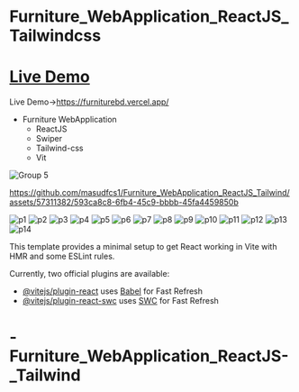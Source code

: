 # Furniture_WebApplication_ReactJS_Tailwindcss

# [Live Demo](https://furniturebd.vercel.app/)
Live Demo->https://furniturebd.vercel.app/

- Furniture WebApplication
  - ReactJS
  - Swiper
  - Tailwind-css
  - Vit


![Group 5](https://github.com/masudfcs1/Furniture_WebApplication_ReactJS_Tailwind/assets/57311382/f4d68d44-7c9d-4f4c-aa54-5bbd0ca7b62a)


https://github.com/masudfcs1/Furniture_WebApplication_ReactJS_Tailwind/assets/57311382/593ca8c8-6fb4-45c9-bbbb-45fa4459850b


![p1](https://github.com/masudfcs1/Furniture_WebApplication_ReactJS_Tailwind/assets/57311382/c5584b12-1871-4f9d-b927-0da7cab9daf2)
![p2](https://github.com/masudfcs1/Furniture_WebApplication_ReactJS_Tailwind/assets/57311382/8663194a-27e0-4ff3-a69b-a36b69177f11)
![p3](https://github.com/masudfcs1/Furniture_WebApplication_ReactJS_Tailwind/assets/57311382/94db7244-a206-48f6-94f2-9c47044bab46)
![p4](https://github.com/masudfcs1/Furniture_WebApplication_ReactJS_Tailwind/assets/57311382/3acbff87-e7df-4fd0-8218-141efd23efbf)
![p5](https://github.com/masudfcs1/Furniture_WebApplication_ReactJS_Tailwind/assets/57311382/f4d39c5b-0821-474d-8a6e-32353131cb6a)
![p6](https://github.com/masudfcs1/Furniture_WebApplication_ReactJS_Tailwind/assets/57311382/03721a75-ac96-440c-86d6-c8ad9114144f)
![p7](https://github.com/masudfcs1/Furniture_WebApplication_ReactJS_Tailwind/assets/57311382/6af58440-43b8-4417-a9eb-cb9081cfa7c4)
![p8](https://github.com/masudfcs1/Furniture_WebApplication_ReactJS_Tailwind/assets/57311382/a9076de9-6e72-4fa1-91e8-2e7ba8c55722)
![p9](https://github.com/masudfcs1/Furniture_WebApplication_ReactJS_Tailwind/assets/57311382/f20c6ddd-e387-4f0e-9bfe-4edc27134c0e)
![p10](https://github.com/masudfcs1/Furniture_WebApplication_ReactJS_Tailwind/assets/57311382/92a572f6-2451-45ef-86cf-e47a795a4db3)
![p11](https://github.com/masudfcs1/Furniture_WebApplication_ReactJS_Tailwind/assets/57311382/4b74881a-ae8f-42c7-b4c8-718dca44aae5)
![p12](https://github.com/masudfcs1/Furniture_WebApplication_ReactJS_Tailwind/assets/57311382/773ca112-0e1b-4743-b0ae-3fb40084c826)
![p13](https://github.com/masudfcs1/Furniture_WebApplication_ReactJS_Tailwind/assets/57311382/40151f6c-71ea-437a-be41-ce19ae59c336)
![p14](https://github.com/masudfcs1/Furniture_WebApplication_ReactJS_Tailwind/assets/57311382/fac80769-854c-4ea8-b478-8504a43f7e91)

This template provides a minimal setup to get React working in Vite with HMR and some ESLint rules.

Currently, two official plugins are available:

- [@vitejs/plugin-react](https://github.com/vitejs/vite-plugin-react/blob/main/packages/plugin-react/README.md) uses [Babel](https://babeljs.io/) for Fast Refresh
- [@vitejs/plugin-react-swc](https://github.com/vitejs/vite-plugin-react-swc) uses [SWC](https://swc.rs/) for Fast Refresh

# -Furniture_WebApplication_ReactJS-\_Tailwind
